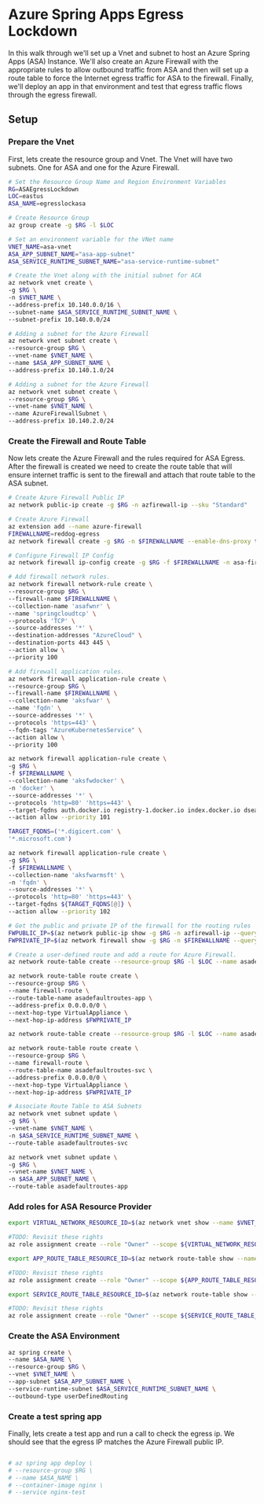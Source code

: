 # Azure Spring Apps Egress Lockdown

In this walk through we'll set up a Vnet and subnet to host an Azure Spring Apps (ASA) Instance. We'll also create an Azure Firewall with the appropriate rules to allow outbound traffic from ASA and then will set up a route table to force the Internet egress traffic for ASA to the firewall. Finally, we'll deploy an app in that environment and test that egress traffic flows through the egress firewall.

## Setup

### Prepare the Vnet

First, lets create the resource group and Vnet. The Vnet will have two subnets. One for ASA and one for the Azure Firewall.

```bash
# Set the Resource Group Name and Region Environment Variables
RG=ASAEgressLockdown
LOC=eastus
ASA_NAME=egresslockasa

# Create Resource Group
az group create -g $RG -l $LOC

# Set an environment variable for the VNet name
VNET_NAME=asa-vnet
ASA_APP_SUBNET_NAME="asa-app-subnet"
ASA_SERVICE_RUNTIME_SUBNET_NAME="asa-service-runtime-subnet"

# Create the Vnet along with the initial subnet for ACA
az network vnet create \
-g $RG \
-n $VNET_NAME \
--address-prefix 10.140.0.0/16 \
--subnet-name $ASA_SERVICE_RUNTIME_SUBNET_NAME \
--subnet-prefix 10.140.0.0/24

# Adding a subnet for the Azure Firewall
az network vnet subnet create \
--resource-group $RG \
--vnet-name $VNET_NAME \
--name $ASA_APP_SUBNET_NAME \
--address-prefix 10.140.1.0/24

# Adding a subnet for the Azure Firewall
az network vnet subnet create \
--resource-group $RG \
--vnet-name $VNET_NAME \
--name AzureFirewallSubnet \
--address-prefix 10.140.2.0/24

```

### Create the Firewall and Route Table

Now lets create the Azure Firewall and the rules required for ASA Egress. After the firewall is created we need to create the route table that will ensure internet traffic is sent to the firewall and attach that route table to the ASA subnet.

```bash
# Create Azure Firewall Public IP
az network public-ip create -g $RG -n azfirewall-ip --sku "Standard"

# Create Azure Firewall
az extension add --name azure-firewall
FIREWALLNAME=reddog-egress
az network firewall create -g $RG -n $FIREWALLNAME --enable-dns-proxy true

# Configure Firewall IP Config
az network firewall ip-config create -g $RG -f $FIREWALLNAME -n asa-firewallconfig --public-ip-address azfirewall-ip --vnet-name $VNET_NAME

# Add firewall network rules.
az network firewall network-rule create \
--resource-group $RG \
--firewall-name $FIREWALLNAME \
--collection-name 'asafwnr' \
--name 'springcloudtcp' \
--protocols 'TCP' \
--source-addresses '*' \
--destination-addresses "AzureCloud" \
--destination-ports 443 445 \
--action allow \
--priority 100

# Add firewall application rules.
az network firewall application-rule create \
--resource-group $RG \
--firewall-name $FIREWALLNAME \
--collection-name 'aksfwar' \
--name 'fqdn' \
--source-addresses '*' \
--protocols 'https=443' \
--fqdn-tags "AzureKubernetesService" \
--action allow \
--priority 100

az network firewall application-rule create \
-g $RG \
-f $FIREWALLNAME \
--collection-name 'aksfwdocker' \
-n 'docker' \
--source-addresses '*' \
--protocols 'http=80' 'https=443' \
--target-fqdns auth.docker.io registry-1.docker.io index.docker.io dseasb33srnrn.cloudfront.net production.cloudflare.docker.com \
--action allow --priority 101

TARGET_FQDNS=('*.digicert.com' \
'*.microsoft.com')

az network firewall application-rule create \
-g $RG \
-f $FIREWALLNAME \
--collection-name 'aksfwarmsft' \
-n 'fqdn' \
--source-addresses '*' \
--protocols 'http=80' 'https=443' \
--target-fqdns ${TARGET_FQDNS[@]} \
--action allow --priority 102

# Get the public and private IP of the firewall for the routing rules
FWPUBLIC_IP=$(az network public-ip show -g $RG -n azfirewall-ip --query "ipAddress" -o tsv)
FWPRIVATE_IP=$(az network firewall show -g $RG -n $FIREWALLNAME --query "ipConfigurations[0].privateIPAddress" -o tsv)

# Create a user-defined route and add a route for Azure Firewall.
az network route-table create --resource-group $RG -l $LOC --name asadefaultroutes-app

az network route-table route create \
--resource-group $RG \
--name firewall-route \
--route-table-name asadefaultroutes-app \
--address-prefix 0.0.0.0/0 \
--next-hop-type VirtualAppliance \
--next-hop-ip-address $FWPRIVATE_IP

az network route-table create --resource-group $RG -l $LOC --name asadefaultroutes-svc

az network route-table route create \
--resource-group $RG \
--name firewall-route \
--route-table-name asadefaultroutes-svc \
--address-prefix 0.0.0.0/0 \
--next-hop-type VirtualAppliance \
--next-hop-ip-address $FWPRIVATE_IP

# Associate Route Table to ASA Subnets
az network vnet subnet update \
-g $RG \
--vnet-name $VNET_NAME \
-n $ASA_SERVICE_RUNTIME_SUBNET_NAME \
--route-table asadefaultroutes-svc

az network vnet subnet update \
-g $RG \
--vnet-name $VNET_NAME \
-n $ASA_APP_SUBNET_NAME \
--route-table asadefaultroutes-app
```

### Add roles for ASA Resource Provider

```bash
export VIRTUAL_NETWORK_RESOURCE_ID=$(az network vnet show --name $VNET_NAME --resource-group $RG --query "id" --output tsv)

#TODO: Revisit these rights
az role assignment create --role "Owner" --scope ${VIRTUAL_NETWORK_RESOURCE_ID} --assignee e8de9221-a19c-4c81-b814-fd37c6caf9d2

export APP_ROUTE_TABLE_RESOURCE_ID=$(az network route-table show --name asadefaultroutes-app --resource-group $RG --query "id" --output tsv)

#TODO: Revisit these rights    
az role assignment create --role "Owner" --scope ${APP_ROUTE_TABLE_RESOURCE_ID} --assignee e8de9221-a19c-4c81-b814-fd37c6caf9d2

export SERVICE_ROUTE_TABLE_RESOURCE_ID=$(az network route-table show --name asadefaultroutes-svc --resource-group $RG --query "id" --output tsv)

#TODO: Revisit these rights    
az role assignment create --role "Owner" --scope ${SERVICE_ROUTE_TABLE_RESOURCE_ID} --assignee e8de9221-a19c-4c81-b814-fd37c6caf9d2
```

### Create the ASA Environment

```bash
az spring create \
--name $ASA_NAME \
--resource-group $RG \
--vnet $VNET_NAME \
--app-subnet $ASA_APP_SUBNET_NAME \
--service-runtime-subnet $ASA_SERVICE_RUNTIME_SUBNET_NAME \
--outbound-type userDefinedRouting
```

### Create a test spring app

Finally, lets create a test app and run a call to check the egress ip. We should see that the egress IP matches the Azure Firewall public IP.

```bash

# az spring app deploy \
# --resource-group $RG \
# --name $ASA_NAME \
# --container-image nginx \
# --service nginx-test
```

